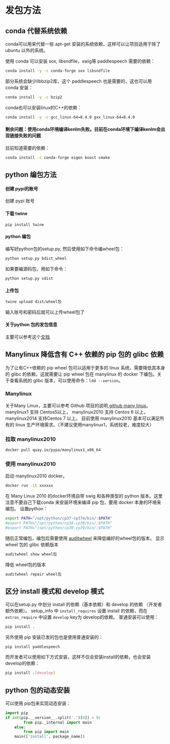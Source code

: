 # 发包方法



## conda 代替系统依赖

conda可以用来代替一些 apt-get 安装的系统依赖，这样可以让项目适用于除了 ubuntu 以外的系统。

使用 conda 可以安装 sox, libsndfile，swig等 paddlespeech 需要的依赖：

```bash
conda install -y -c conda-forge sox libsndfile
```

部分系统会缺少libbzip2库，这个 paddlespeech 也是需要的，这也可以用 conda 安装：

```bash
conda install -y -c bzip2
```

conda也可以安装linux的C++的依赖：

```bash
conda install -y -c gcc_linux-64=8.4.0 gxx_linux-64=8.4.0
```

#### 剩余问题：使用conda环境编译kenlm失败。目前在conda环境下编译kenlm会出现链接失败的问题

目前知道需要的依赖：

```bash
conda install -c conda-forge eigen boost cmake
```



## python 编包方法

#### 创建 pypi的账号

创建 pypi 账号

#### 下载 twine

```
pip install twine
```

#### python 编包

编写好python包的setup.py, 然后使用如下命令编wheel包：

```bash
python setup.py bdist_wheel
```

如果要编源码包，用如下命令：

```bash
python setup.py sdist
```

#### 上传包

```bash
twine upload dist/wheel包
```

输入账号和密码后就可以上传wheel包了

#### 关于python 包的发包信息

主要可以参考这个[文档](https://packaging.python.org/en/latest/guides/distributing-packages-using-setuptools/?highlight=find_packages)



## Manylinux 降低含有 C++ 依赖的 pip 包的 glibc 依赖

为了让有C++依赖的 pip wheel 包可以适用于更多的 linux 系统，需要降低其本身的 glibc 的依赖。这就需要让 pip wheel 包在 manylinux 的 docker 下编包。关于查看系统的 glibc 版本，可以使用命令：`ldd --version`。

### Manylinux

关于Many Linux，主要可以参考 Github 项目的说明[ github many linux](https://github.com/pypa/manylinux)。
manylinux1 支持 Centos5以上， manylinux2010 支持 Centos 6 以上，manylinux2014 支持Centos 7 以上。
目前使用 manylinux2010 基本可以满足所有的 linux 生产环境需求。（不建议使用manylinux1，系统较老，难度较大）

### 拉取 manylinux2010

```bash
docker pull quay.io/pypa/manylinux1_x86_64
```

### 使用 manylinux2010

启动 manylinux2010 docker。

```bash
docker run -it xxxxxx
```

在 Many Linux 2010 的docker环境自带 swig 和各种类型的 python 版本。这里注意不要自己下载conda 来安装环境来编译 pip 包，要用 docker 本身的环境来编包。
设置python：

```bash
export PATH="/opt/python/cp37-cp37m/bin/:$PATH"
#export PATH="/opt/python/cp38-cp38/bin/:$PATH"
#export PATH="/opt/python/cp39-cp39/bin/:$PATH"
```

随后正常编包，编包后需要使用 [auditwheel](https://github.com/pypa/auditwheel) 来降低编好的wheel包的版本。
显示 wheel 包的 glibc 依赖版本

```bash
auditwheel show wheel包
```

降低 wheel包的版本

```bash
auditwheel repair wheel包
```



## 区分 install 模式和 develop 模式

可以在setup.py 中划分 install 的依赖（基本依赖）和 develop 的依赖 （开发者额外依赖）。 setup_info 中 `install_requires` 设置 install 的依赖，而在 `extras_require` 中设置 `develop` key为 develop的依赖。
普通安装可以使用：

```bash
pip install . 
```

另外使用 pip 安装已发的包也是使用普通安装的：

```
pip install paddlespeech
```

而开发者可以使用如下方式安装，这样不仅会安装install的依赖，也会安装develop的依赖：

```bash
pip install .[develop]
```



## python 包的动态安装

可以使用 pip包来实现动态安装：

```python
import pip
if int(pip.__version__.split('.')[0]) > 9:
        from pip._internal import main
    else:
        from pip import main
    main(['install', package_name])
```
